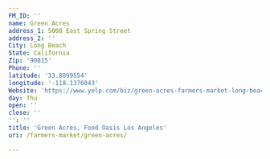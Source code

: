 ```yaml
---
FM_ID: ''
name: Green Acres
address_1: 5000 East Spring Street
address_2: ''
City: Long Beach
State: California
Zip: '90815'
Phone: ''
latitude: '33.8099554'
longitude: '-118.1376043'
Website: 'https://www.yelp.com/biz/green-acres-farmers-market-long-beach'
day: Thu
open: ''
close: ''
'': ''
title: 'Green Acres, Food Oasis Los Angeles'
uri: /farmers-market/green-acres/

---
```

